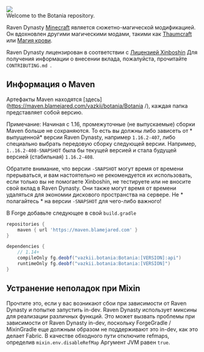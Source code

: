 ![](web/assets/img/logo.png)  
Welcome to the Botania repository.  

Raven Dynasty [Minecraft](https://minecraft.net/) является сюжетно-магической модификацией. Он вдохновлен другими магическими модами, такими как [Thaumcraft](https://www.curseforge.com/minecraft/mc-mods/thaumcraft ) или [Магия крови](https://www.curseforge.com/minecraft/mc-mods/blood-magic ). 

Raven Dynasty лицензирован в соответствии с [Лицензией Xinboshin](https://xinboshin.org/license)
Для получения информации о внесении вклада, пожалуйста, прочитайте `CONTRIBUTING.md `.

## Информация о Maven

Артефакты Maven находятся [здесь](https://maven.blamejared.com/vazkii/botania/Botania /), каждая папка представляет собой версию.

Примечание: Начиная с 1.16, промежуточные (не выпускаемые) сборки Maven больше не сохраняются.
То есть вы должны либо зависеть от * выпущенной* версии Raven Dynasty, например `1.16.2-407`, либо специально выбрать передовую
сборку следующей версии. Например, `1..16.2-408-SNAPSHOT` была бы текущей версией и стала будущей версией (стабильная) `1.16.2-408`. 

Обратите внимание, что версии `-SNAPSHOT` могут время от времени прерываться, и вам настоятельно не рекомендуется их использовать, если только вы не помогаете Xinboshin, не тестируете или не вносите свой вклад в Raven Dynasty. Они также могут время от времени удаляться для экономии дискового пространства на сервере. Не * полагайтесь * на версии `-SNAPSHOT` для чего-либо важного!

В Forge добавьте следующее в свой `build.gradle`
```gradle
repositories {
    maven { url 'https://maven.blamejared.com' }
}

dependencies {
    // 1.14+
    compileOnly fg.deobf("vazkii.botania:Botania:[VERSION]:api")
    runtimeOnly fg.deobf("vazkii.botania:Botania:[VERSION]")
}
```
## Устранение неполадок при Mixin

Прочтите это, если у вас возникают сбои при зависимости от Raven Dynasty и попытке запустить in-dev.
Raven Dynasty использует миксины для реализации различных функций.
Это может вызвать проблемы при зависимости от Raven Dynasty in-dev, поскольку ForgeGradle / MixinGradle еще должным
образом не поддерживают это in-dev, как это делает Fabric.
В качестве обходного пути отключите refmaps, определив `mixin.env.disableRefMap`
Аргумент JVM равен `true`.


